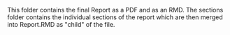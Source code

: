 This folder contains the final Report as a PDF and as an RMD. 
The sections folder contains the individual sections of the report which are then merged into Report.RMD as "child" of the file.
